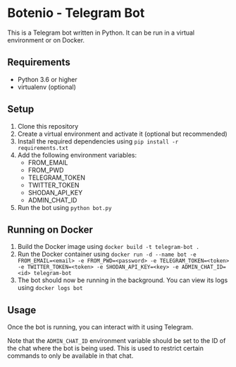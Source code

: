 # Botenio - Telegram Bot

This is a Telegram bot written in Python. It can be run in a virtual environment or on Docker.

## Requirements

- Python 3.6 or higher
- virtualenv (optional)

## Setup

1. Clone this repository
2. Create a virtual environment and activate it (optional but recommended)
3. Install the required dependencies using `pip install -r requirements.txt`
4. Add the following environment variables:
   - FROM_EMAIL
   - FROM_PWD
   - TELEGRAM_TOKEN
   - TWITTER_TOKEN
   - SHODAN_API_KEY
   - ADMIN_CHAT_ID
5. Run the bot using `python bot.py`

## Running on Docker

1. Build the Docker image using `docker build -t telegram-bot .`
2. Run the Docker container using `docker run -d --name bot -e FROM_EMAIL=<email> -e FROM_PWD=<password> -e TELEGRAM_TOKEN=<token> -e TWITTER_TOKEN=<token> -e SHODAN_API_KEY=<key> -e ADMIN_CHAT_ID=<id> telegram-bot`
3. The bot should now be running in the background. You can view its logs using `docker logs bot`

## Usage

Once the bot is running, you can interact with it using Telegram.

Note that the `ADMIN_CHAT_ID` environment variable should be set to the ID of the chat where the bot is being used. This is used to restrict certain commands to only be available in that chat.
